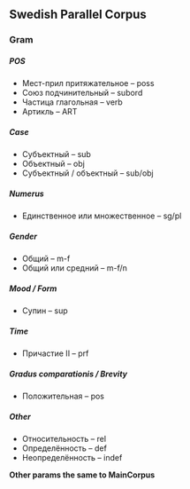 ## Swedish Parallel Corpus

### Gram
##### POS
* Мест-прил притяжательное – poss
* Союз подчинительный – subord
* Частица глагольная – verb
* Артикль – ART


##### Case
* Субъектный – sub
* Объектный – obj
* Субъектный / объектный – sub/obj


##### Numerus
* Единственное или множественное – sg/pl


##### Gender
* Общий – m-f
* Общий или средний – m-f/n


##### Mood / Form
* Супин – sup


##### Time
* Причастие II – prf


##### Gradus comparationis / Brevity
* Положительная – pos


##### Other
* Относительность – rel
* Определённость – def
* Неопределённость – indef


**Other params the same to MainCorpus**

 
